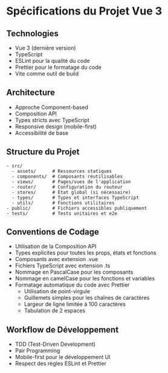 # Spécifications du Projet Vue 3

## Technologies
- Vue 3 (dernière version)
- TypeScript
- ESLint pour la qualité du code
- Prettier pour le formatage du code
- Vite comme outil de build

## Architecture
- Approche Component-based
- Composition API
- Types stricts avec TypeScript
- Responsive design (mobile-first)
- Accessibilité de base

## Structure du Projet
```
- src/
  - assets/      # Ressources statiques
  - components/  # Composants réutilisables
  - views/       # Pages/vues de l'application
  - router/      # Configuration du routeur
  - stores/      # État global (si nécessaire)
  - types/       # Types et interfaces TypeScript
  - utils/       # Fonctions utilitaires
- public/        # Fichiers accessibles publiquement
- tests/         # Tests unitaires et e2e
```

## Conventions de Codage
- Utilisation de la Composition API
- Types explicites pour toutes les props, états et fonctions
- Composants avec extension .vue
- Fichiers TypeScript avec extension .ts
- Nommage en PascalCase pour les composants
- Nommage en camelCase pour les fonctions et variables
- Formatage automatique du code avec Prettier
  - Utilisation de point-virgule
  - Guillemets simples pour les chaînes de caractères
  - Largeur de ligne limitée à 100 caractères
  - Tabulation de 2 espaces

## Workflow de Développement
- TDD (Test-Driven Development)
- Pair Programming
- Mobile-first pour le développement UI
- Respect des règles ESLint et Prettier 